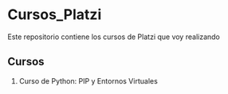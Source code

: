 # Cursos_Platzi
Este repositorio contiene los cursos de Platzi que voy realizando

## Cursos
1. Curso de Python: PIP y Entornos Virtuales
